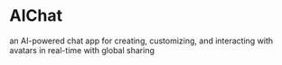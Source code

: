 # AIChat
an AI-powered chat app for creating, customizing, and interacting with avatars in real-time with global sharing
